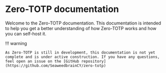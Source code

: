# Zero-TOTP documentation

Welcome to the Zero-TOTP documentation. This documentation is intended to help you get a better understanding of how Zero-TOTP works and how you can self-host it.

!!! warning

    As Zero-TOTP is still in development, this documentation is not yet complete and is under active construction. If you have any questions, feel open an issue on the [GitHub repository](https://github.com/SeaweedbrainCY/zero-totp)
